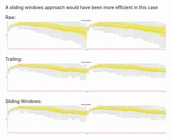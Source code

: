 A sliding windows approach would have been more efficient in this case

Raw:
![SW_trim_res](../img/QualityBoxPlot.png)

Trailing:
![SW_trim_res](../img/SW_trim_res.png)

Sliding Windows:
![SW_trim_res](../img/SW_trim_res.png)

